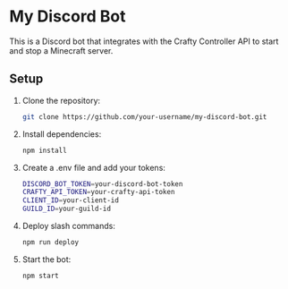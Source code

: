 # My Discord Bot

This is a Discord bot that integrates with the Crafty Controller API to start and stop a Minecraft server.

## Setup

1. Clone the repository:

    ```bash
    git clone https://github.com/your-username/my-discord-bot.git

2. Install dependencies:

     ```bash
     npm install

3. Create a .env file and add your tokens:

    ```bash
    DISCORD_BOT_TOKEN=your-discord-bot-token
    CRAFTY_API_TOKEN=your-crafty-api-token
    CLIENT_ID=your-client-id
    GUILD_ID=your-guild-id

4. Deploy slash commands:

    ```bash
    npm run deploy

5. Start the bot:

    ```bash
    npm start